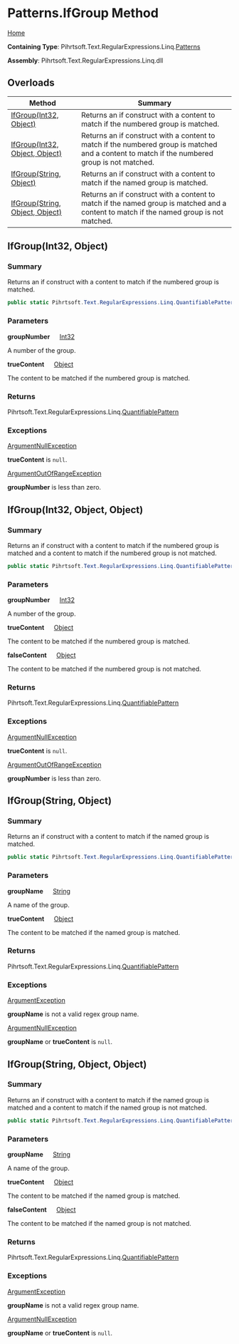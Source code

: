 # Patterns\.IfGroup Method

[Home](../../../../../../README.md)

**Containing Type**: Pihrtsoft\.Text\.RegularExpressions\.Linq\.[Patterns](../README.md)

**Assembly**: Pihrtsoft\.Text\.RegularExpressions\.Linq\.dll

## Overloads

| Method | Summary |
| ------ | ------- |
| [IfGroup(Int32, Object)](#Pihrtsoft_Text_RegularExpressions_Linq_Patterns_IfGroup_System_Int32_System_Object_) | Returns an if construct with a content to match if the numbered group is matched\. |
| [IfGroup(Int32, Object, Object)](#Pihrtsoft_Text_RegularExpressions_Linq_Patterns_IfGroup_System_Int32_System_Object_System_Object_) | Returns an if construct with a content to match if the numbered group is matched and a content to match if the numbered group is not matched\. |
| [IfGroup(String, Object)](#Pihrtsoft_Text_RegularExpressions_Linq_Patterns_IfGroup_System_String_System_Object_) | Returns an if construct with a content to match if the named group is matched\. |
| [IfGroup(String, Object, Object)](#Pihrtsoft_Text_RegularExpressions_Linq_Patterns_IfGroup_System_String_System_Object_System_Object_) | Returns an if construct with a content to match if the named group is matched and a content to match if the named group is not matched\. |

## IfGroup\(Int32, Object\) <a name="Pihrtsoft_Text_RegularExpressions_Linq_Patterns_IfGroup_System_Int32_System_Object_"></a>

### Summary

Returns an if construct with a content to match if the numbered group is matched\.

```csharp
public static Pihrtsoft.Text.RegularExpressions.Linq.QuantifiablePattern IfGroup(int groupNumber, object trueContent)
```

### Parameters

**groupNumber** &emsp; [Int32](https://docs.microsoft.com/en-us/dotnet/api/system.int32)

A number of the group\.

**trueContent** &emsp; [Object](https://docs.microsoft.com/en-us/dotnet/api/system.object)

The content to be matched if the numbered group is matched\.

### Returns

Pihrtsoft\.Text\.RegularExpressions\.Linq\.[QuantifiablePattern](../../QuantifiablePattern/README.md)

### Exceptions

[ArgumentNullException](https://docs.microsoft.com/en-us/dotnet/api/system.argumentnullexception)

**trueContent** is `null`\.

[ArgumentOutOfRangeException](https://docs.microsoft.com/en-us/dotnet/api/system.argumentoutofrangeexception)

**groupNumber** is less than zero\.

## IfGroup\(Int32, Object, Object\) <a name="Pihrtsoft_Text_RegularExpressions_Linq_Patterns_IfGroup_System_Int32_System_Object_System_Object_"></a>

### Summary

Returns an if construct with a content to match if the numbered group is matched and a content to match if the numbered group is not matched\.

```csharp
public static Pihrtsoft.Text.RegularExpressions.Linq.QuantifiablePattern IfGroup(int groupNumber, object trueContent, object falseContent)
```

### Parameters

**groupNumber** &emsp; [Int32](https://docs.microsoft.com/en-us/dotnet/api/system.int32)

A number of the group\.

**trueContent** &emsp; [Object](https://docs.microsoft.com/en-us/dotnet/api/system.object)

The content to be matched if the numbered group is matched\.

**falseContent** &emsp; [Object](https://docs.microsoft.com/en-us/dotnet/api/system.object)

The content to be matched if the numbered group is not matched\.

### Returns

Pihrtsoft\.Text\.RegularExpressions\.Linq\.[QuantifiablePattern](../../QuantifiablePattern/README.md)

### Exceptions

[ArgumentNullException](https://docs.microsoft.com/en-us/dotnet/api/system.argumentnullexception)

**trueContent** is `null`\.

[ArgumentOutOfRangeException](https://docs.microsoft.com/en-us/dotnet/api/system.argumentoutofrangeexception)

**groupNumber** is less than zero\.

## IfGroup\(String, Object\) <a name="Pihrtsoft_Text_RegularExpressions_Linq_Patterns_IfGroup_System_String_System_Object_"></a>

### Summary

Returns an if construct with a content to match if the named group is matched\.

```csharp
public static Pihrtsoft.Text.RegularExpressions.Linq.QuantifiablePattern IfGroup(string groupName, object trueContent)
```

### Parameters

**groupName** &emsp; [String](https://docs.microsoft.com/en-us/dotnet/api/system.string)

A name of the group\.

**trueContent** &emsp; [Object](https://docs.microsoft.com/en-us/dotnet/api/system.object)

The content to be matched if the named group is matched\.

### Returns

Pihrtsoft\.Text\.RegularExpressions\.Linq\.[QuantifiablePattern](../../QuantifiablePattern/README.md)

### Exceptions

[ArgumentException](https://docs.microsoft.com/en-us/dotnet/api/system.argumentexception)

**groupName** is not a valid regex group name\.

[ArgumentNullException](https://docs.microsoft.com/en-us/dotnet/api/system.argumentnullexception)

**groupName** or **trueContent** is `null`\.

## IfGroup\(String, Object, Object\) <a name="Pihrtsoft_Text_RegularExpressions_Linq_Patterns_IfGroup_System_String_System_Object_System_Object_"></a>

### Summary

Returns an if construct with a content to match if the named group is matched and a content to match if the named group is not matched\.

```csharp
public static Pihrtsoft.Text.RegularExpressions.Linq.QuantifiablePattern IfGroup(string groupName, object trueContent, object falseContent)
```

### Parameters

**groupName** &emsp; [String](https://docs.microsoft.com/en-us/dotnet/api/system.string)

A name of the group\.

**trueContent** &emsp; [Object](https://docs.microsoft.com/en-us/dotnet/api/system.object)

The content to be matched if the named group is matched\.

**falseContent** &emsp; [Object](https://docs.microsoft.com/en-us/dotnet/api/system.object)

The content to be matched if the named group is not matched\.

### Returns

Pihrtsoft\.Text\.RegularExpressions\.Linq\.[QuantifiablePattern](../../QuantifiablePattern/README.md)

### Exceptions

[ArgumentException](https://docs.microsoft.com/en-us/dotnet/api/system.argumentexception)

**groupName** is not a valid regex group name\.

[ArgumentNullException](https://docs.microsoft.com/en-us/dotnet/api/system.argumentnullexception)

**groupName** or **trueContent** is `null`\.

